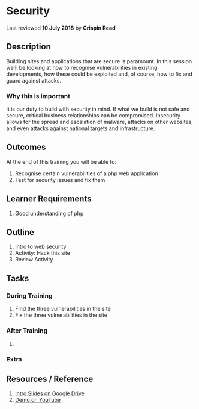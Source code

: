 # Security
Last reviewed **10 July 2018** by **Crispin Read**

## Description
Building sites and applications that are secure is paramount. In this session we'll be looking at how to recognise vulnerabilities in existing developments, how these could be exploited and, of course, how to fix and guard against attacks.

### Why this is important
It is our duty to build with security in mind. If what we build is not safe and secure, critical business relationships can be compromised. Insecurity allows for the spread and escalation of malware, attacks on other websites, and even attacks against national targets and infrastructure.

## Outcomes

At the end of this training you will be able to:
1. Recognise certain vulnerabilities of a php web application
1. Test for security issues and fix them

## Learner Requirements

1. Good understanding of php

## Outline

1. Intro to web security
1. Activity: Hack this site
1. Review Activity

## Tasks

### During Training
1. Find the three vulnerabilities in the site
1. Fix the three vulnerabilities in the site

### After Training
1.

### Extra

## Resources / Reference

1. [Intro Slides on Google Drive](#)
1. [Demo on YouTube](#)
